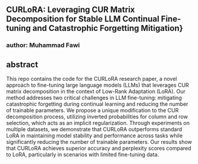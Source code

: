 ## CURLoRA: Leveraging CUR Matrix Decomposition for Stable LLM Continual Fine-tuning and Catastrophic Forgetting Mitigation}

### author: Muhammad Fawi

## abstract

This repo contains the code for the CURLoRA research paper, a novel approach to fine-tuning large language models (LLMs) that leverages CUR matrix decomposition in the context of Low-Rank Adaptation (LoRA). Our method addresses two critical challenges in LLM fine-tuning: mitigating catastrophic forgetting during continual learning and reducing the number of trainable parameters. We propose a unique modification to the CUR decomposition process, utilizing inverted probabilities for column and row selection, which acts as an implicit regularization. Through experiments on multiple datasets, we demonstrate that CURLoRA outperforms standard LoRA in maintaining model stability and performance across tasks while significantly reducing the number of trainable parameters. Our results show that CURLoRA achieves superior accuracy and perplexity scores compared to LoRA, particularly in scenarios with limited fine-tuning data.
